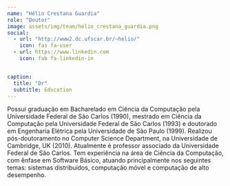 ```yaml
---
name: "Hélio Crestana Guardia"
role: "Doutor"
image: assets/img/team/helio_crestana_guardia.png
social:
  - url: "http://www2.dc.ufscar.br/~helio/"
    icon: fas fa-user
  - url: https://www.linkedin.com
    icon: fab fa-linkedin-in


caption:
  title: "Dr"
  subtitle: Education
---
```

<p>
  Possui graduação em Bacharelado em Ciência da Computação pela Universidade Federal de São Carlos (1990), mestrado em Ciência da Computação pela Universidade Federal de São Carlos (1993) e doutorado em Engenharia Elétrica pela Universidade de São Paulo (1999). Realizou pós-doutoramento no Computer Science Department, na Universidade de Cambridge, UK (2010). Atualmente é professor associado da Universidade Federal de São Carlos. Tem experiência na área de Ciência da Computação, com ênfase em Software Básico, atuando principalmente nos seguintes temas: sistemas distribuídos, computação móvel e computação de alto desempenho.
</p>
 